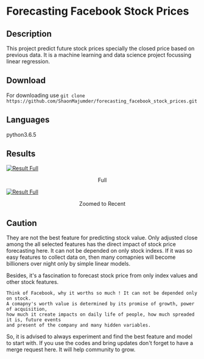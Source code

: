 # Forecasting Facebook Stock Prices
## Description
This project predict future stock prices specially the closed price based on previous data.
It is a machine learning and data science project focussing linear regression.
## Download 
For downloading use 
       `git clone https://github.com/ShaonMajumder/forecasting_facebook_stock_prices.git`
## Languages
python3.6.5
## Results

[![Result Full](https://raw.githubusercontent.com/ShaonMajumder/forecasting_facebook_stock_prices/master/pics/result.png)](https://twitter.com/Shaon_Mazoomder)
<p align="center"> Full </p>

[![Result Full](https://raw.githubusercontent.com/ShaonMajumder/forecasting_facebook_stock_prices/master/pics/result2.png)](https://twitter.com/Shaon_Mazoomder)
<p align="center"> Zoomed to Recent </p>

## Caution
They are not the best feature for predicting stock value.
Only adjusted close among the all selected features has the direct impact of stock price forecasting here.
It can not be depended on only stock indexs. If it was so easy features to collect data on, then many comapnies will become billioners over night only by simple linear models.

Besides, it's a fascination to forecast stock price from only index values and other stock features.

	Think of Facebook, why it worths so much ! It can not be depended only on stock.
	A comapny's worth value is determined by its promise of growth, power of acquisition,
	how much it create impacts on daily life of people, how much spreaded it is, future events
	and present of the company and many hidden variables.

So, it is advised to always experiment and find the best feature and model to start with.
If you use the codes and bring updates don't forget to have a merge request here.
It will help community to grow.